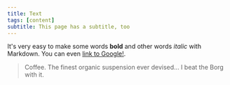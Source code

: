 ```yaml
---
title: Text
tags: [content]
subtitle: This page has a subtitle, too
---
```


It's very easy to make some words **bold** and other words *italic* with Markdown. You can even [link to Google!](http://google.com).

> Coffee. The finest organic suspension ever devised... I beat the Borg with it.
